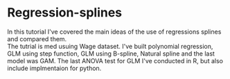 # Regression-splines
In this tutorial I've covered the main ideas of the use of regressions splines and compared them. <br> The tutrial is med usuing Wage dataset. I've built polynomial regression, GLM using step function, GLM using B-spline, Natural spline and the last model was GAM. The last ANOVA test for GLM I've conducted in R, but also include implmentaion for python. 
